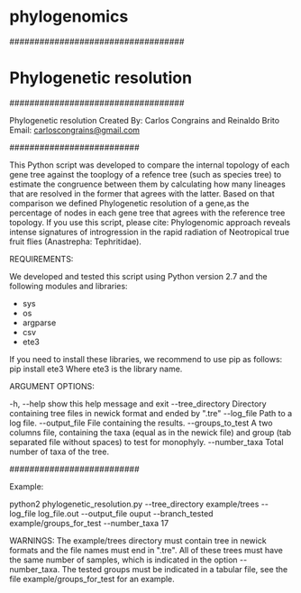 # phylogenomics
###################################
#     Phylogenetic resolution     #
###################################

Phylogenetic resolution
Created By: Carlos Congrains and Reinaldo Brito
Email: carloscongrains@gmail.com

##########################

This Python script was developed to compare the internal topology of each gene tree against the tooplogy of a refence tree (such as species tree) to estimate the congruence between them by calculating how many lineages that are resolved in the former that agrees with the latter. Based on that comparison we defined Phylogenetic resolution of a gene,as the percentage of nodes in each gene tree that agrees with the reference tree topology. If you use this script, please cite: Phylogenomic approach reveals intense signatures of introgression in the rapid radiation of Neotropical true fruit flies (Anastrepha: Tephritidae).

REQUIREMENTS:

We developed and tested this script using Python version 2.7 and the following modules and libraries:

- sys
- os
- argparse
- csv
- ete3

If you need to install these libraries, we recommend to use pip as follows:
pip install ete3
Where ete3 is the library name.

ARGUMENT OPTIONS:

-h, --help        show this help message and exit
--tree_directory  Directory containing tree files in newick format and ended by ".tre"
--log_file        Path to a log file.
--output_file     File containing the results.
--groups_to_test  A two columns file, containing the taxa (equal as in the newick file) and group (tab separated file without spaces) to test for monophyly.
--number_taxa     Total number of taxa of the tree.

 
##########################

Example:

python2 phylogenetic_resolution.py  --tree_directory example/trees --log_file log_file.out --output_file ouput --branch_tested example/groups_for_test --number_taxa 17

WARNINGS:
The example/trees directory must contain tree in newick formats and the file names must end in ".tre". 
All of these trees must have the same number of samples, which is indicated in the option --number_taxa.
The tested groups must be indicated in a tabular file, see the file example/groups_for_test for an example.

